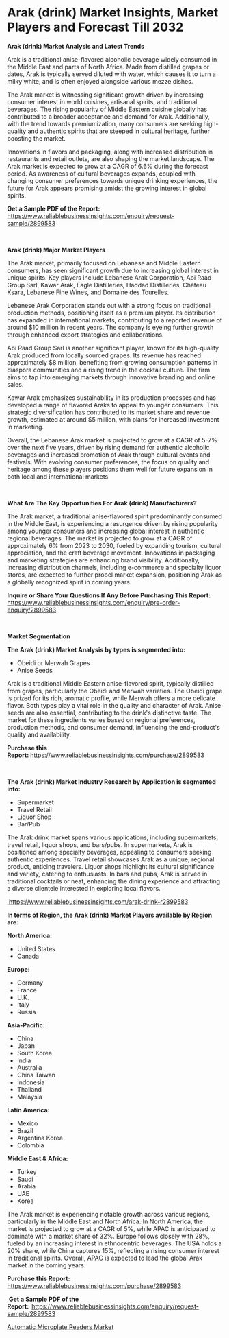 <p><h1>Arak (drink) Market Insights, Market Players and Forecast Till 2032</h1></p><p><strong>Arak (drink) Market Analysis and Latest Trends</strong></p>
<p><p>Arak is a traditional anise-flavored alcoholic beverage widely consumed in the Middle East and parts of North Africa. Made from distilled grapes or dates, Arak is typically served diluted with water, which causes it to turn a milky white, and is often enjoyed alongside various mezze dishes.</p><p>The Arak market is witnessing significant growth driven by increasing consumer interest in world cuisines, artisanal spirits, and traditional beverages. The rising popularity of Middle Eastern cuisine globally has contributed to a broader acceptance and demand for Arak. Additionally, with the trend towards premiumization, many consumers are seeking high-quality and authentic spirits that are steeped in cultural heritage, further boosting the market.</p><p>Innovations in flavors and packaging, along with increased distribution in restaurants and retail outlets, are also shaping the market landscape. The Arak market is expected to grow at a CAGR of 6.6% during the forecast period. As awareness of cultural beverages expands, coupled with changing consumer preferences towards unique drinking experiences, the future for Arak appears promising amidst the growing interest in global spirits.</p></p>
<p><strong>Get a Sample PDF of the Report:&nbsp;</strong> <a href="https://www.reliablebusinessinsights.com/enquiry/request-sample/2899583?utm_campaign=3083&utm_medium=2&utm_source=Github&utm_content=ia&utm_term=16032025&utm_id=arak-drink">https://www.reliablebusinessinsights.com/enquiry/request-sample/2899583</a></p>
<p>&nbsp;</p>
<p><strong>Arak (drink) Major Market Players</strong></p>
<p><p>The Arak market, primarily focused on Lebanese and Middle Eastern consumers, has seen significant growth due to increasing global interest in unique spirits. Key players include Lebanese Arak Corporation, Abi Raad Group Sarl, Kawar Arak, Eagle Distilleries, Haddad Distilleries, Château Ksara, Lebanese Fine Wines, and Domaine des Tourelles.</p><p>Lebanese Arak Corporation stands out with a strong focus on traditional production methods, positioning itself as a premium player. Its distribution has expanded in international markets, contributing to a reported revenue of around $10 million in recent years. The company is eyeing further growth through enhanced export strategies and collaborations.</p><p>Abi Raad Group Sarl is another significant player, known for its high-quality Arak produced from locally sourced grapes. Its revenue has reached approximately $8 million, benefiting from growing consumption patterns in diaspora communities and a rising trend in the cocktail culture. The firm aims to tap into emerging markets through innovative branding and online sales.</p><p>Kawar Arak emphasizes sustainability in its production processes and has developed a range of flavored Araks to appeal to younger consumers. This strategic diversification has contributed to its market share and revenue growth, estimated at around $5 million, with plans for increased investment in marketing.</p><p>Overall, the Lebanese Arak market is projected to grow at a CAGR of 5-7% over the next five years, driven by rising demand for authentic alcoholic beverages and increased promotion of Arak through cultural events and festivals. With evolving consumer preferences, the focus on quality and heritage among these players positions them well for future expansion in both local and international markets.</p></p>
<p>&nbsp;</p>
<p><strong>What Are The Key Opportunities For Arak (drink) Manufacturers?</strong></p>
<p><p>The Arak market, a traditional anise-flavored spirit predominantly consumed in the Middle East, is experiencing a resurgence driven by rising popularity among younger consumers and increasing global interest in authentic regional beverages. The market is projected to grow at a CAGR of approximately 6% from 2023 to 2030, fueled by expanding tourism, cultural appreciation, and the craft beverage movement. Innovations in packaging and marketing strategies are enhancing brand visibility. Additionally, increasing distribution channels, including e-commerce and specialty liquor stores, are expected to further propel market expansion, positioning Arak as a globally recognized spirit in coming years.</p></p>
<p><strong>Inquire or Share Your Questions If Any Before Purchasing This Report:</strong> <a href="https://www.reliablebusinessinsights.com/enquiry/pre-order-enquiry/2899583?utm_campaign=3083&utm_medium=2&utm_source=Github&utm_content=ia&utm_term=16032025&utm_id=arak-drink">https://www.reliablebusinessinsights.com/enquiry/pre-order-enquiry/2899583</a></p>
<p>&nbsp;</p>
<p><strong>Market Segmentation</strong></p>
<p><strong>The Arak (drink) Market Analysis by types is segmented into:</strong></p>
<p><ul><li>Obeidi or Merwah Grapes</li><li>Anise Seeds</li></ul></p>
<p><p>Arak is a traditional Middle Eastern anise-flavored spirit, typically distilled from grapes, particularly the Obeidi and Merwah varieties. The Obeidi grape is prized for its rich, aromatic profile, while Merwah offers a more delicate flavor. Both types play a vital role in the quality and character of Arak. Anise seeds are also essential, contributing to the drink's distinctive taste. The market for these ingredients varies based on regional preferences, production methods, and consumer demand, influencing the end-product's quality and availability.</p></p>
<p><strong>Purchase this Report:&nbsp;</strong><a href="https://www.reliablebusinessinsights.com/purchase/2899583?utm_campaign=3083&utm_medium=2&utm_source=Github&utm_content=ia&utm_term=16032025&utm_id=arak-drink">https://www.reliablebusinessinsights.com/purchase/2899583</a></p>
<p>&nbsp;</p>
<p><strong>The Arak (drink) Market Industry Research by Application is segmented into:</strong></p>
<p><ul><li>Supermarket</li><li>Travel Retail</li><li>Liquor Shop</li><li>Bar/Pub</li></ul></p>
<p><p>The Arak drink market spans various applications, including supermarkets, travel retail, liquor shops, and bars/pubs. In supermarkets, Arak is positioned among specialty beverages, appealing to consumers seeking authentic experiences. Travel retail showcases Arak as a unique, regional product, enticing travelers. Liquor shops highlight its cultural significance and variety, catering to enthusiasts. In bars and pubs, Arak is served in traditional cocktails or neat, enhancing the dining experience and attracting a diverse clientele interested in exploring local flavors.</p></p>
<p><a href="https://www.reliablebusinessinsights.com/arak-drink-r2899583?utm_campaign=3083&utm_medium=2&utm_source=Github&utm_content=ia&utm_term=16032025&utm_id=arak-drink">&nbsp;https://www.reliablebusinessinsights.com/arak-drink-r2899583</a></p>
<p><strong>In terms of Region, the Arak (drink) Market Players available by Region are:</strong></p>
<p>
    <p> <strong> North America: </strong>
        <ul>
            <li>United States</li>
            <li>Canada</li>
        </ul>
        </p> 
    <p> <strong> Europe: </strong>
        <ul>
            <li>Germany</li>
            <li>France</li>
            <li>U.K.</li>
            <li>Italy</li>
            <li>Russia</li>
        </ul>
        </p> 
    <p> <strong> Asia-Pacific: </strong>
        <ul>
            <li>China</li>
            <li>Japan</li>
            <li>South Korea</li>
            <li>India</li>
            <li>Australia</li>
            <li>China Taiwan</li>
            <li>Indonesia</li>
            <li>Thailand</li>
            <li>Malaysia</li>
        </ul>
        </p> 
    <p> <strong> Latin America: </strong>
        <ul>
            <li>Mexico</li>
            <li>Brazil</li>
            <li>Argentina Korea</li>
            <li>Colombia</li>
        </ul>
        </p> 
    <p> <strong> Middle East & Africa: </strong>
        <ul>
            <li>Turkey</li>
            <li>Saudi</li>
            <li>Arabia</li>
            <li>UAE</li>
            <li>Korea</li>
        </ul>
    </p>
    </p>
<p><p>The Arak market is experiencing notable growth across various regions, particularly in the Middle East and North Africa. In North America, the market is projected to grow at a CAGR of 5%, while APAC is anticipated to dominate with a market share of 32%. Europe follows closely with 28%, fueled by an increasing interest in ethnocentric beverages. The USA holds a 20% share, while China captures 15%, reflecting a rising consumer interest in traditional spirits. Overall, APAC is expected to lead the global Arak market in the coming years.</p></p>
<p><strong>Purchase this Report: </strong><a href="https://www.reliablebusinessinsights.com/purchase/2899583?utm_campaign=3083&utm_medium=2&utm_source=Github&utm_content=ia&utm_term=16032025&utm_id=arak-drink">https://www.reliablebusinessinsights.com/purchase/2899583</a></p>
<p>&nbsp;<strong>Get a Sample PDF of the Report:&nbsp;&nbsp;</strong><a href="https://www.reliablebusinessinsights.com/enquiry/request-sample/2899583?utm_campaign=3083&utm_medium=2&utm_source=Github&utm_content=ia&utm_term=16032025&utm_id=arak-drink">https://www.reliablebusinessinsights.com/enquiry/request-sample/2899583</a></p>
<p><strong></strong></p>
<p><p><a href="https://github.com/zurubting/Market-Research-Report-List-1/blob/main/automatic-microplate-readers-market.md?utm_campaign=3083&utm_medium=2&utm_source=Github&utm_content=ia&utm_term=16032025&utm_id=arak-drink">Automatic Microplate Readers Market</a></p></p>
